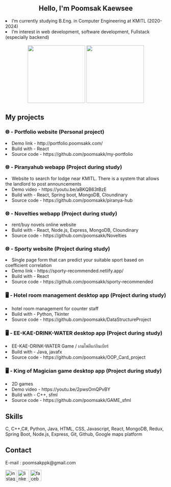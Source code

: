 <body>
<h2 align="center">Hello, I'm Poomsak Kaewsee</h2>
<li>I’m currently studying B.Eng. in Computer Engineering at KMITL (2020-2024)</li>
<li>I’m interest in web development, software development, Fullstack (especially backend) </li>
<br/>
<div align="center">
  <img src="https://github-readme-stats.vercel.app/api?username=poomsakk&show_icons=true&theme=radical"  height="180"/>
  <img src="https://github-readme-stats.vercel.app/api/top-langs/?username=poomsakk&layout=compact&theme=radical" height="180"/>
</div>
  
  <h2>My projects</h2>
  <h3>🌐 - Portfolio website (Personal project)</h3>
  <li>Demo link - http://portfolio.poomsakk.com/</li>
  <li>Build with - React</li>
  <li>Source code - https://github.com/poomsakk/my-portfolio</li>
  <h3>🌐 - Piranyahub webapp (Project during study)</h3>
  <li>Website to search for lodge near KMITL. There is a system that allows the landlord to post announcements</li>
  <li>Demo video - https://youtu.be/aBKQB63tBzE</li>
  <li>Build with - React, Spring boot, MongoDB, Cloundinary</li>
  <li>Source code - https://github.com/poomsakk/piranya-hub</li>
  <h3>🌐 - Novelties webapp (Project during study)</h3>
  <li>rent/buy novels online website</li>
  <li>Build with - React, Node.js, Express, MongoDB, Cloundinary</li>
  <li>Source code - https://github.com/poomsakk/Novelties</li>
  <h3>🌐 - Sporty website (Project during study)</h3>
  <li>Single page form that can predict your suitable sport based on coefficient correlation</li>
  <li>Demo link - https://sporty-recommended.netlify.app/</li>
  <li>Build with - React</li>
  <li>Source code - https://github.com/poomsakk/sporty-recommended</li>
  <h3>🖥️ - Hotel room management desktop app (Project during study)</h3>
  <li>hotel room management for counter staff</li>
  <li>Build with - Python, Tkinter</li>
  <li>Source code - https://github.com/poomsakk/DataStructureProject</li>
  <h3>🖥️ - EE-KAE-DRINK-WATER desktop app (Project during study)</h3>
  <li>EE-KAE-DRINK-WATER Game / เกมไพ่อีแก่กินเบียร์</li>
  <li>Build with - Java, javafx</li>
  <li>Source code - https://github.com/poomsakk/OOP_Card_project</li>
  <h3>🖥️ - King of Magician game desktop app (Project during study)</h3>
  <li>2D games</li>
  <li>Demo video - https://youtu.be/2pwsOmQPvBY</li>
  <li>Build with - C++, sfml</li>
  <li>Source code - https://github.com/poomsakk/GAME_sfml</li>
  
  <h2>Skills</h2>
  <p>C, C++,C#, Python, Java, HTML, CSS, Javascript, React, MongoDB, Redux, Spring Boot, Node.js, Express, Git, Github, Google maps platform</p>
  
  <h2>Contact</h2>
  <p>E-mail : poomsakppk@gmail.com</p>
  <div align="left">
    <a href="https://www.instagram.com/pkk.ks/" target="_blank">
  <img src="https://img.shields.io/static/v1?message=Instagram&logo=instagram&label=&color=E4405F&logoColor=white&labelColor=&style=for-the-badge" height="35" alt="instagram logo"  />
      </a>
  <a href="https://www.linkedin.com/in/poomsak-kaewsee-385572254/" target="_blank">
    <img src="https://img.shields.io/static/v1?message=LinkedIn&logo=linkedin&label=&color=0077B5&logoColor=white&labelColor=&style=for-the-badge" height="35" alt="linkedin logo"  />
  </a>
  <a href="https://www.facebook.com/poomsak.kaewsee/" target="_blank">
    <img src="https://img.shields.io/static/v1?message=Facebook&logo=facebook&label=&color=1877F2&logoColor=white&labelColor=&style=for-the-badge" height="35" alt="facebook logo"  />
  </a>
  </div>
</body>
